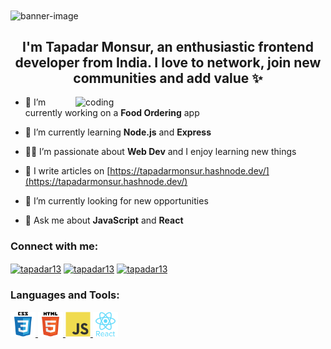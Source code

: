 <img align="center" alt="banner-image" src="https://rishavanand.github.io/static/images/greetings.gif" />
<h2 align="center">I'm Tapadar Monsur, an enthusiastic frontend developer from India. I love to network, join new communities and add value ✨</h2> 

<img align="right" alt="coding" width="400" src="https://camo.githubusercontent.com/5ddf73ad3a205111cf8c686f687fc216c2946a75005718c8da5b837ad9de78c9/68747470733a2f2f7468756d62732e6766796361742e636f6d2f4576696c4e657874446576696c666973682d736d616c6c2e676966" />

- 🔭 I’m currently working on a **Food Ordering** app

- 🌱 I’m currently learning **Node.js** and **Express**

- 👨‍💻 I’m passionate about **Web Dev** and I enjoy learning new things

- 📝 I write articles on [https://tapadarmonsur.hashnode.dev/](https://tapadarmonsur.hashnode.dev/)

- 🤝 I’m currently looking for new opportunities

- 💬 Ask me about **JavaScript** and **React**

<h3 align="left">Connect with me:</h3>
<p align="left">
<a href="https://www.linkedin.com/in/tapadar-monsur/" target="blank"><img align="center" src="https://raw.githubusercontent.com/rahuldkjain/github-profile-readme-generator/master/src/images/icons/Social/linked-in-alt.svg" alt="tapadar13" height="30" width="40" /></a>
<a href="https://twitter.com/tapadar13" target="blank"><img align="center" src="https://raw.githubusercontent.com/rahuldkjain/github-profile-readme-generator/master/src/images/icons/Social/twitter.svg" alt="tapadar13" height="30" width="40" /></a>
<a href="https://tapadarmonsur.hashnode.dev/" target="blank"><img align="center" src="https://raw.githubusercontent.com/rahuldkjain/github-profile-readme-generator/master/src/images/icons/Social/hashnode.svg" alt="tapadar13" height="30" width="40" /></a>
</p>

<h3 align="left">Languages and Tools:</h3>
<p align="left"> <a href="https://www.w3schools.com/css/" target="_blank" rel="noreferrer"> <img src="https://raw.githubusercontent.com/devicons/devicon/master/icons/css3/css3-original-wordmark.svg" alt="css3" width="40" height="40"/> </a> <a href="https://www.w3.org/html/" target="_blank" rel="noreferrer"> <img src="https://raw.githubusercontent.com/devicons/devicon/master/icons/html5/html5-original-wordmark.svg" alt="html5" width="40" height="40"/> </a> <a href="https://developer.mozilla.org/en-US/docs/Web/JavaScript" target="_blank" rel="noreferrer"> <img src="https://raw.githubusercontent.com/devicons/devicon/master/icons/javascript/javascript-original.svg" alt="javascript" width="40" height="40"/> </a> <a href="https://reactjs.org/" target="_blank" rel="noreferrer"> <img src="https://raw.githubusercontent.com/devicons/devicon/master/icons/react/react-original-wordmark.svg" alt="react" width="40" height="40"/> </a>  </p>
